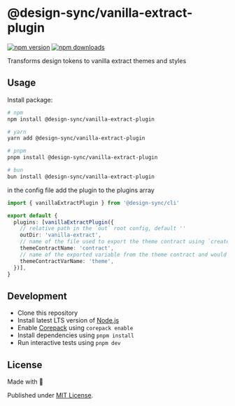 # @design-sync/vanilla-extract-plugin

[![npm version][npm-version-src]][npm-version-href]
[![npm downloads][npm-downloads-src]][npm-downloads-href]
<!-- [![bundle][bundle-src]][bundle-href]
[![Codecov][codecov-src]][codecov-href] -->


Transforms design tokens to vanilla extract themes and styles

## Usage

Install package:

```sh
# npm
npm install @design-sync/vanilla-extract-plugin

# yarn
yarn add @design-sync/vanilla-extract-plugin

# pnpm
pnpm install @design-sync/vanilla-extract-plugin

# bun
bun install @design-sync/vanilla-extract-plugin
```

in the config file add the plugin to the plugins array

```ts
import { vanillaExtractPlugin } from '@design-sync/cli'

export default {
  plugins: [vanillaExtractPlugin({
    // relative path in the `out` root config, default ''
    outDir: 'vanilla-extract',
    // name of the file used to export the theme contract using `createThemeContract`, default: 'contract.css.ts'
    themeContractName: 'contract',
    // name of the exported variable from the theme contract and would also be used to reference the tokens, default: 'vars'
    themeContractVarName: 'theme',
  })],
}
```


## Development

- Clone this repository
- Install latest LTS version of [Node.js](https://nodejs.org/en/)
- Enable [Corepack](https://github.com/nodejs/corepack) using `corepack enable`
- Install dependencies using `pnpm install`
- Run interactive tests using `pnpm dev`

## License

Made with 💛

Published under [MIT License](./LICENSE).

<!-- Badges -->

[npm-version-src]: https://img.shields.io/npm/v/@design-sync/vanilla-extract-plugin?style=flat&colorA=18181B&colorB=F0DB4F
[npm-version-href]: https://npmjs.com/package/@design-sync/vanilla-extract-plugin
[npm-downloads-src]: https://img.shields.io/npm/dm/@design-sync/vanilla-extract-plugin?style=flat&colorA=18181B&colorB=F0DB4F
[npm-downloads-href]: https://npmjs.com/package/@design-sync/vanilla-extract-plugin
<!-- [codecov-src]: https://img.shields.io/codecov/c/gh/unjs/@design-sync/vanilla-extract-plugin/main?style=flat&colorA=18181B&colorB=F0DB4F
[codecov-href]: https://codecov.io/gh/unjs/@design-sync/vanilla-extract-plugin
[bundle-src]: https://img.shields.io/bundlephobia/minzip/@design-sync/vanilla-extract-plugin?style=flat&colorA=18181B&colorB=F0DB4F
[bundle-href]: https://bundlephobia.com/result?p=@design-sync/vanilla-extract-plugin -->
